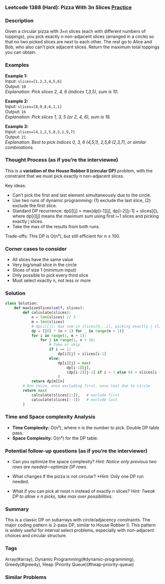### Leetcode 1388 (Hard): Pizza With 3n Slices [Practice](https://leetcode.com/problems/pizza-with-3n-slices)

### Description  
Given a circular pizza with 3×n slices (each with different numbers of toppings), you pick exactly n non-adjacent slices (arranged in a circle) so that no two picked slices are next to each other. The rest go to Alice and Bob, who also can't pick adjacent slices. Return the maximum total toppings you can obtain.

### Examples  
**Example 1:**  
Input: `slices=[1,2,3,4,5,6]`  
Output: `10`  
*Explanation: Pick slices 2, 4, 6 (indices 1,3,5), sum is 10.*

**Example 2:**  
Input: `slices=[8,9,8,6,1,1]`  
Output: `16`  
*Explanation: Pick slices 1, 3, 5 (or 2, 4, 6), sum is 16.*

**Example 3:**  
Input: `slices=[4,1,2,5,8,3,1,9,7]`  
Output: `21`  
*Explanation: Best to pick indices 0, 3, 6 (4,5,1), 2,5,8 (2,3,7), or similar combinations.*

### Thought Process (as if you’re the interviewee)  
This is a **variation of the House Robber II (circular DP)** problem, with the constraint that we must pick exactly n non-adjacent slices.

Key ideas:
- Can't pick the first and last element simultaneously due to the circle.
- Use two runs of dynamic programming: (1) exclude the last slice, (2) exclude the first slice.
- Standard DP recurrence: dp[i][j] = max(dp[i-1][j], dp[i-2][j-1] + slices[i]), where dp[i][j] means the maximum sum using first i+1 slices and picking exactly j slices.
- Take the max of the results from both runs.

Trade-offs: This DP is O(n²), but still efficient for n ≤ 100.

### Corner cases to consider  
- All slices have the same value
- Very big/small slice in the circle
- Slices of size 1 (minimum input)
- Only possible to pick every third slice
- Must select exactly n, not less or more

### Solution

```python
class Solution:
    def maxSizeSlices(self, slices):
        def calculate(slices):
            n = len(slices) // 3
            m = len(slices)
            # dp[i][j]: max sum in slices[0...i], picking exactly j slices
            dp = [[0] * (n + 1) for _ in range(m + 1)]
            for i in range(1, m + 1):
                for j in range(1, n + 1):
                    # Take or skip
                    if i == 1:
                        dp[i][j] = slices[i-1]
                    else:
                        dp[i][j] = max(
                            dp[i-1][j],
                            (dp[i-2][j-1] if i > 1 else 0) + slices[i-1]
                        )
            return dp[m][n]
        # Run twice, once excluding first, once last due to circle
        return max(
            calculate(slices[1:]),   # exclude first
            calculate(slices[:-1])   # exclude last
        )
```

### Time and Space complexity Analysis  
- **Time Complexity:** O(n²), where n is the number to pick. Double DP table pass.
- **Space Complexity:** O(n²) for the DP table.

### Potential follow-up questions (as if you’re the interviewer)  
- Can you optimize the space complexity?
  *Hint: Notice only previous two rows are needed—optimize DP rows.*

- What changes if the pizza is not circular?
  *Hint: Only one DP run needed.

- What if you can pick at most n instead of exactly n slices?
  *Hint: Tweak DP to allow ≤ n picks, take max over possibilities.*

### Summary
This is a classic DP on subarrays with circle/adjacency constraints. The major coding pattern is 2-pass DP, similar to House Robber II. This pattern is widely useful for interval select problems, especially with non-adjacent choices and circular structure.

### Tags
Array(#array), Dynamic Programming(#dynamic-programming), Greedy(#greedy), Heap (Priority Queue)(#heap-priority-queue)

### Similar Problems
